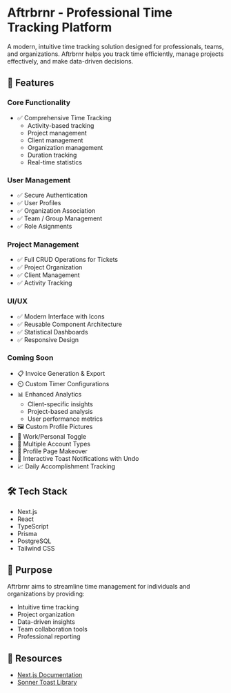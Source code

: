 # Aftrbrnr - Professional Time Tracking Platform

A modern, intuitive time tracking solution designed for professionals, teams, and organizations. Aftrbrnr helps you track time efficiently, manage projects effectively, and make data-driven decisions.

## 🚀 Features

### Core Functionality
- ✅ Comprehensive Time Tracking
  - Activity-based tracking
  - Project management
  - Client management
  - Organization management
  - Duration tracking
  - Real-time statistics

### User Management
- ✅ Secure Authentication
- ✅ User Profiles
- ✅ Organization Association
- ✅ Team / Group Management
- ✅ Role Asignments


### Project Management
- ✅ Full CRUD Operations for Tickets
- ✅ Project Organization
- ✅ Client Management
- ✅ Activity Tracking

### UI/UX
- ✅ Modern Interface with Icons
- ✅ Reusable Component Architecture
- ✅ Statistical Dashboards
- ✅ Responsive Design

### Coming Soon
- 📋 Invoice Generation & Export
- ⏲️ Custom Timer Configurations
- 📊 Enhanced Analytics
  - Client-specific insights
  - Project-based analysis
  - User performance metrics
- 🖼️ Custom Profile Pictures
- 🔄 Work/Personal Toggle
- 💼 Multiple Account Types
- 📱 Profile Page Makeover
- 🔔 Interactive Toast Notifications with Undo
- 📈 Daily Accomplishment Tracking

## 🛠️ Tech Stack
- Next.js
- React
- TypeScript
- Prisma
- PostgreSQL
- Tailwind CSS

## 🎯 Purpose
Aftrbrnr aims to streamline time management for individuals and organizations by providing:
- Intuitive time tracking
- Project organization
- Data-driven insights
- Team collaboration tools
- Professional reporting

## 🔗 Resources
- [Next.js Documentation](https://nextjs.org/docs)
- [Sonner Toast Library](https://sonner.emilkowal.ski/)

